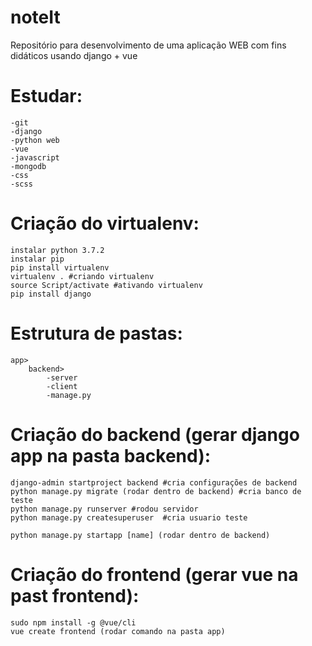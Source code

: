 # noteIt
Repositório para desenvolvimento de uma aplicação WEB com fins didáticos usando django + vue

# Estudar:
    -git
    -django
    -python web
    -vue 
    -javascript
    -mongodb
    -css
    -scss

# Criação do virtualenv:
    instalar python 3.7.2
    instalar pip
    pip install virtualenv
    virtualenv . #criando virtualenv
    source Script/activate #ativando virtualenv
    pip install django    

# Estrutura de pastas:
	app>
		backend>
			-server
			-client
			-manage.py

# Criação do backend (gerar django app na pasta backend):
    django-admin startproject backend #cria configurações de backend 
    python manage.py migrate (rodar dentro de backend) #cria banco de teste
    python manage.py runserver #rodou servidor
    python manage.py createsuperuser  #cria usuario teste

    python manage.py startapp [name] (rodar dentro de backend)

# Criação do frontend (gerar vue na past frontend):
    sudo npm install -g @vue/cli
    vue create frontend (rodar comando na pasta app)

